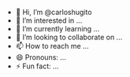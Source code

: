 - 👋 Hi, I’m @carloshugito
- 👀 I’m interested in ...
- 🌱 I’m currently learning ...
- 💞️ I’m looking to collaborate on ...
- 📫 How to reach me ...
- 😄 Pronouns: ...
- ⚡ Fun fact: ...

<!---
carloshugito/carloshugito is a ✨ special ✨ repository because its `README.md` (this file) appears on your GitHub profile.
You can click the Preview link to take a look at your changes.
--->
